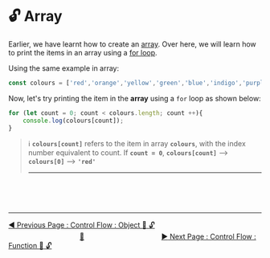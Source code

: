 # :unlock:  Array

Earlier, we have learnt how to create an [array](../basics-of-javascript/array.md). Over here, we will learn how to print the items in an array using a [for loop](loops/for-loop.md).

Using the same example in array:

```javascript
const colours = ['red','orange','yellow','green','blue','indigo','purple'];
```

Now, let's try printing the item in the **array** using a `for` loop as shown below:

```javascript
for (let count = 0; count < colours.length; count ++){
    console.log(colours[count]);
}
```

> :information_source:  **`colours[count]`** refers to the item in array **`colours`**, with the index number equivalent to count. If **`count = 0`**, **`colours[count]`** --&gt; **`colours[0]`** --&gt; **`'red'`**
<br><hr>

<br><br><br>
<hr>

[:arrow_backward: Previous Page : Control Flow : Object :triangular_flag_on_post: :unlock: ](object.md)  &nbsp;&nbsp;&nbsp;&nbsp;&nbsp;&nbsp;&nbsp;&nbsp;&nbsp;&nbsp;&nbsp;&nbsp;&nbsp;&nbsp;&nbsp;&nbsp;&nbsp;&nbsp;&nbsp;&nbsp;&nbsp;&nbsp;&nbsp;&nbsp;&nbsp;&nbsp;&nbsp;&nbsp;&nbsp;&nbsp;&nbsp;&nbsp;&nbsp;&nbsp;&nbsp;&nbsp;[:house_with_garden:](../../README.md)&nbsp;&nbsp;&nbsp;&nbsp;&nbsp;&nbsp;&nbsp;&nbsp;&nbsp;&nbsp;&nbsp;&nbsp;&nbsp;&nbsp;&nbsp;&nbsp;&nbsp;&nbsp;&nbsp;&nbsp;&nbsp;&nbsp;&nbsp;&nbsp;&nbsp;&nbsp;&nbsp;&nbsp;&nbsp;&nbsp;&nbsp;&nbsp;&nbsp;&nbsp;&nbsp;&nbsp;&nbsp;&nbsp;    [:arrow_forward: Next Page : Control Flow : Function :triangular_flag_on_post: :unlock: ](function.md)
